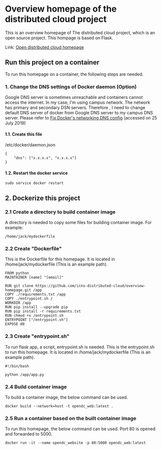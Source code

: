 # Overview homepage of the distributed cloud project
This is an overview homepage of The distributed cloud project, which is an open source project. This hompage is based on Flask.

Link: [Open distributed cloud homepage](http://opendc.icnslab.net/)

## Run this project on a container
To run this homepage on a container, the following steps are needed.

### 1. Change the DNS settings of Docker daemon (Option)
Google DNS server is sometimes unreachable and containers cannot access the internet. In my case, I'm using campus network. The network has primary and secondary DSN servers. Therefore , I need to change default DNS server of docker from Google DNS server to my campus DNS server. Please refer to [Fix Docker's networking DNS config](https://development.robinwinslow.uk/2016/06/23/fix-docker-networking-dns/) (accessed on 25 July 2019)

#### 1.1. Create this file

/etc/docker/daemon.json

    {
        "dns": ["x.x.x.x", "x.x.x.x"]
    }

#### 1.2. Restart the docker service

    sudo service docker restart

## 2. Dockerize this project
### 2.1 Create a directory to build container image
A directory is needed to copy some files for building container image. For example:

    /home/jack/mydockerfile

### 2.2 Create "Dockerfile"
This is the Dockerfile for this homepage. It is located in /home/jack/mydockerfile (This is an example path).

    FROM python
    MAINTAINER [name] "[email]"

    RUN git clone https://github.com/icns-distributed-cloud/overview-homepage.git /app
    COPY ./requirements.txt /app
    COPY ./entrypoint.sh /
    WORKDIR /app
    RUN pip install --upgrade pip
    RUN pip install -r requirements.txt
    RUN chmod +x /entrypoint.sh
    ENTRYPOINT ["/entrypoint.sh"]
    EXPOSE 80

### 2.3 Create "entrypoint.sh"
To run flask app, a script, entrypoint.sh is needed. This is the entrypoint.sh to run this homepage. It is located in /home/jack/mydockerfile (This is an example path).

    #!/bin/bash
  
    python /app/app.py

### 2.4 Build container image
To build a container image, the below command can be used.

    docker build --network=host -t opendc_web:latest .

### 2.5 Run a container based on the built container image
To run this homepage, the below command can be used. Port 80 is opened and forwarded to 5000.

    docker run -it --name opendc_website -p 80:5000 opendc_web:latest


